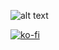 ![alt text](https://raw.githubusercontent.com/crizzhd1/crizzhd1/main/KoFI%20BANNER.png)


[![ko-fi](https://ko-fi.com/img/githubbutton_sm.svg)](https://ko-fi.com/P5P3DQUDH)


